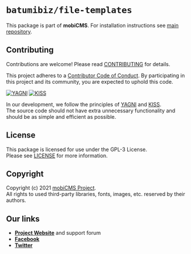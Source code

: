 # `batumibiz/file-templates`
This package is part of **mobiCMS**.
For installation instructions  see [main repository][main repository].


## Contributing
Contributions are welcome! Please read [CONTRIBUTING][CONTRIBUTING] for details.

This project adheres to a [Contributor Code of Conduct][Code of Conduct].
By participating in this project and its community, you are expected to uphold this code.

[![YAGNI](https://img.shields.io/badge/principle-YAGNI-blueviolet.svg)](https://en.wikipedia.org/wiki/YAGNI)
[![KISS](https://img.shields.io/badge/principle-KISS-blueviolet.svg)](https://en.wikipedia.org/wiki/KISS_principle)

In our development, we follow the principles of [YAGNI](https://en.wikipedia.org/wiki/YAGNI) and [KISS](https://en.wikipedia.org/wiki/KISS_principle).  
The source code should not have extra unnecessary functionality and should be as simple and efficient as possible.


## License
This package is licensed for use under the GPL-3 License.  
Please see [LICENSE][LICENSE] for more information.


## Copyright
Copyright (c) 2021 [mobiCMS Project][mobiCMS Project].  
All rights to used third-party libraries, fonts, images, etc. reserved by their authors.


## Our links
- [**Project Website**](https://mobicms.org) and support forum
- [**Facebook**](https://www.facebook.com/mobicms)
- [**Twitter**](https://twitter.com/mobicms)

[mobiCMS Project]: https://mobicms.org
[main repository]: https://github.com/mobicms/mobicms
[CONTRIBUTING]: https://github.com/mobicms/session/blob/main/.github/CONTRIBUTING.md
[Code of Conduct]: https://github.com/mobicms/session/blob/main/.github/CODE_OF_CONDUCT.md
[LICENSE]: https://github.com/mobicms/session/blob/main/LICENSE
